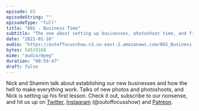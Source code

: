 ```yaml
---
episode: 65
episodeString: ""
episodeType: "full"
title: "065 - Business Time"
subtitle: "The one about setting up businesses, photoshoot time, and first lessons." 
date: "2021-01-16"
audio: "https://outoffocusshow.s3.us-east-2.amazonaws.com/065_Business-Time.mp3"
bytes: 54519168
mime: "audio/mpeg"
duration: "00:56:47"
draft: false
---
```


Nick and Shamim talk about establishing our new businesses and how the hell to make everything work. Talks of new photos and photoshoots, and Nick is setting up his first lesson. 
Check it out, subscribe to our nonsense, and hit us up on [Twitter][twit], [Instagram][insta] (\@outoffocusshow) and [Patreon][patreon].

[twit]: https://twitter.com/outoffocusshow
[insta]: https://instagram.com/outoffocusshow
[patreon]: https://www.patreon.com/outoffocusshow
